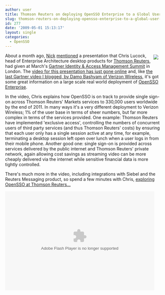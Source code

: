 ```yaml
---
author: user
title: Thomson Reuters on deploying OpenSSO Enterprise to a Global User Base
slug: thomson-reuters-on-deploying-opensso-enterprise-to-a-global-user-base
id: 277
date: '2009-05-01 15:13:17'
layout: single
categories:
  - OpenSSO
---
```


<span style="margin: 5px; float: right;">[![](http://blog.superpat.com/wp-content/uploads/2009/09/tr-logo.jpg)](http://channelsun.sun.com/video/identity+management+at+verizon+wireless/10633172001)</span>

About a month ago, [Nick](http://blogs.sun.com/nickwooler/) [mentioned](http://blogs.sun.com/nickwooler/entry/opends_open_source_identity_architecture) a presentation that Chris Lucock, head of Enterprise Architecture desktop products for [Thomson Reuters](http://thomsonreuters.com/), had given at March's [Gartner Identity & Access Management Summit](http://www.gartner.com/it/page.jsp?id=749726) in London. The [video for this presentation has just gone online](http://channelsun.sun.com/video/programs/idm+buzz+tv/1631239600) and, like [the last Gartner video I blogged, by Damo Bashyam of Verizon Wireless](http://blog.superpat.com/2009/02/18/verizon-wireless-on-improving-security-and-user-experience-with-sun-access-manager/), it's got some great information on a large scale real world deployment of [OpenSSO Enterprise](http://www.sun.com/software/products/opensso_enterprise/index.xml).

In the video, Chris explains how OpenSSO is on track to provide single sign-on across Thomson Reuters' Markets services to 330,000 users worldwide by the end of 2011\. In many ways it's a very different deployment to Verizon Wireless; 1% of the user base in terms of sheer numbers, but far more complex in terms of the services provided. One example: Thomson Reuters have implemented 'exclusive access', controlling the numbers of concurrent users of third party services (and thus Thomson Reuters' costs) by ensuring that each user only has a single session active at any time, for example, terminating a desktop session left open over lunch when a user logs in from their mobile phone. Another good one: single sign-on is provided across services delivered by the public internet and Thomson Reuters' private network, again allowing cost savings as streaming video can be more cheaply delivered via the internet while sensitive financial data is more tightly controlled.

There's much more in the video, including integrations with Siebel and the Reuters Messaging product, so spend a few minutes with Chris, [exploring OpenSSO at Thomson Reuters...](http://channelsun.sun.com/video/identity+management+at+verizon+wireless/10633172001)

<object id="flashObj" width="486" height="322" classid="clsid:D27CDB6E-AE6D-11cf-96B8-444553540000" codebase="http://download.macromedia.com/pub/shockwave/cabs/flash/swflash.cab#version=9,0,47,0"><param name="movie" value="http://c.brightcove.com/services/viewer/federated_f9/1640183659?isVid=1&amp;publisherID=1460825906"><param name="bgcolor" value="#FFFFFF"><param name="flashVars" value="videoId=20384015001&amp;playerID=1640183659&amp;domain=embed&amp;"><param name="base" value="http://admin.brightcove.com"><param name="seamlesstabbing" value="false"><param name="allowFullScreen" value="true"><param name="swLiveConnect" value="true"><param name="allowScriptAccess" value="always"><embed src="http://c.brightcove.com/services/viewer/federated_f9/1640183659?isVid=1&amp;publisherID=1460825906" bgcolor="#FFFFFF" flashvars="videoId=20384015001&amp;playerID=1640183659&amp;domain=embed&amp;" base="http://admin.brightcove.com" name="flashObj" width="486" height="322" seamlesstabbing="false" type="application/x-shockwave-flash" allowfullscreen="true" swliveconnect="true" allowscriptaccess="always" pluginspage="http://www.macromedia.com/shockwave/download/index.cgi?P1_Prod_Version=ShockwaveFlash"></object>